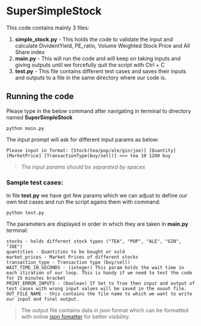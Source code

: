 # SuperSimpleStock
This code contains mainly 3 files:
1. **simple_stock.py** - This holds the code to validate the input and calculate DividentYield, PE_ratio, Volume Weighted Stock Price and All Share index
2. **main.py** - This will run the code and will keep on taking inputs and giving outputs until we forcefully quit the script with Ctrl + C
3. **test.py** - This file contains different test cases and saves their inputs and outputs to a file in the same directory where our code is.

## Running the code
Please type in the below command after navigating in terminal to directory named **SuperSimpleStock**

```
python main.py
```
The input prompt will ask for different input params as below:
 ```
 Please input in format: [Stock(tea/pop/ale/gin/joe)] [Quantity] [MarketPrice] [TransactionType(buy/sell)] >>> tea 10 1200 buy
 ```
>*The input params should be separated by spaces*


### Sample test cases:
In file **test.py** we have got few params which we can adjust to define our own test cases and run the script agains them with command:

```python test.py```

The parameters are displayed in order in which they are taken in **main.py** terminal:
```
stocks - holds different stock types ("TEA", "POP", "ALE", "GIN", "JOE")
quantities - Quantities to be bought or sold
market_prices - Market Prices of different stocks
transaction_type - Transaction type (buy/sell)
WAIT_TIME_IN_SECONDS - (integer) This param holds the wait time in each itiration of our loop. This is handy if we need to test the code for 15 minutes bracket
PRINT_ERROR_INPUTS - (boolean) If Set to True then input and output of test cases with wrong input values will be saved in the ouuut file.
OUT_FILE_NAME - this contains the file name to which we want to write our input and final output.
```
> The output file contains data in json format which can be formatted with online [json fomatter](http://jsonviewer.stack.hu/) for better visibility.
